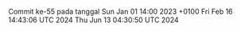 Commit ke-55 pada tanggal Sun Jan 01 14:00 2023 +0100
Fri Feb 16 14:43:06 UTC 2024
Thu Jun 13 04:30:50 UTC 2024
